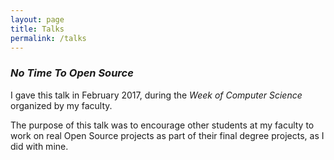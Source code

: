 ```yaml
---
layout: page
title: Talks
permalink: /talks
---
```


### *No Time To Open Source*

I gave this talk in February 2017, during the *Week of Computer Science* organized by my faculty.

The purpose of this talk was to encourage other students at my faculty to work on real Open Source projects as part of their final degree projects, as I did with mine.
